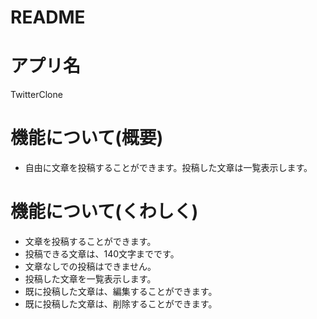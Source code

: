 # README

# アプリ名
 TwitterClone

# 機能について(概要)
* 自由に文章を投稿することができます。投稿した文章は一覧表示します。

# 機能について(くわしく)
* 文章を投稿することができます。
* 投稿できる文章は、140文字までです。
* 文章なしでの投稿はできません。
* 投稿した文章を一覧表示します。
* 既に投稿した文章は、編集することができます。
* 既に投稿した文章は、削除することができます。
